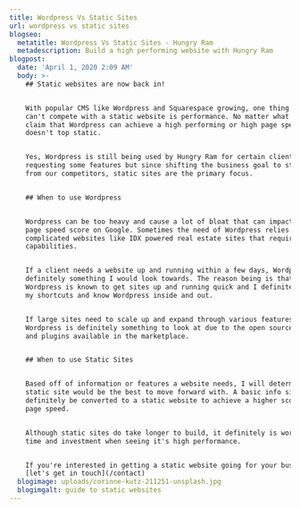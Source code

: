 ```yaml
---
title: Wordpress Vs Static Sites
url: wordpress vs static sites
blogseo:
  metatitle: Wordpress Vs Static Sites - Hungry Ram
  metadescription: Build a high performing website with Hungry Ram
blogpost:
  date: 'April 1, 2020 2:09 AM'
  body: >-
    ## Static websites are now back in!


    With popular CMS like Wordpress and Squarespace growing, one thing they
    can't compete with a static website is performance. No matter what articles
    claim that Wordpress can achieve a high performing or high page speed, it
    doesn't top static.


    Yes, Wordpress is still being used by Hungry Ram for certain clients
    requesting some features but since shifting the business goal to stand out
    from our competitors, static sites are the primary focus.


    ## When to use Wordpress


    Wordpress can be too heavy and cause a lot of bloat that can impact your
    page speed score on Google. Sometimes the need of Wordpress relies on more
    complicated websites like IDX powered real estate sites that requires search
    capabilities.


    If a client needs a website up and running within a few days, Wordpress is
    definitely something I would look towards. The reason being is that
    Wordpress is known to get sites up and running quick and I definitely have
    my shortcuts and know Wordpress inside and out.


    If large sites need to scale up and expand through various features,
    Wordpress is definitely something to look at due to the open source, themes,
    and plugins available in the marketplace.


    ## When to use Static Sites


    Based off of information or features a website needs, I will determine if a
    static site would be the best to move forward with. A basic info site can
    definitely be converted to a static website to achieve a higher score on
    page speed.


    Although static sites do take longer to build, it definitely is worth the
    time and investment when seeing it's high performance.


    If you're interested in getting a static website going for your business,
    [let's get in touch](/contact)
  blogimage: uploads/corinne-kutz-211251-unsplash.jpg
  blogimgalt: guide to static websites
---
```

